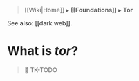 > [[Wiki|Home]] ▸ **[[Foundations]]** ▸ **Tor**

See also: [[dark web]].

# What is _tor_?

> :construction: TK-TODO